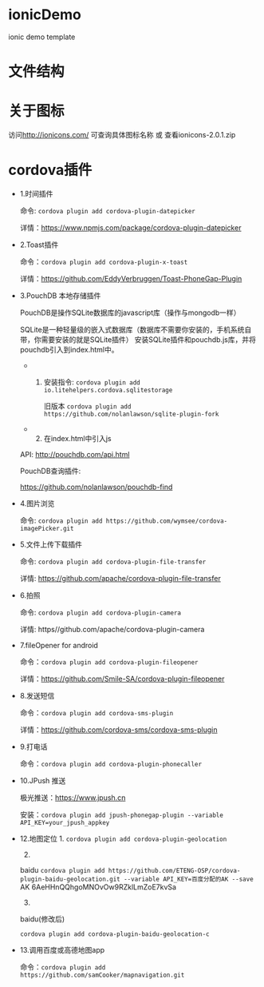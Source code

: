 # ionicDemo
ionic demo template

# 文件结构
  

# 关于图标
访问<http://ionicons.com/>  可查询具体图标名称 或 查看ionicons-2.0.1.zip

# cordova插件

- 1.时间插件

  命令: `cordova plugin add cordova-plugin-datepicker`

  详情：<https://www.npmjs.com/package/cordova-plugin-datepicker>


- 2.Toast插件

  命令：`cordova plugin add cordova-plugin-x-toast`
  
  详情：https://github.com/EddyVerbruggen/Toast-PhoneGap-Plugin


- 3.PouchDB 本地存储插件

  PouchDB是操作SQLite数据库的javascript库（操作与mongodb一样）

  SQLite是一种轻量级的嵌入式数据库（数据库不需要你安装的，手机系统自带，你需要安装的就是SQLite插件）
  安装SQLite插件和pouchdb.js库，并将pouchdb引入到index.html中。

  * 1. 安装指令: `cordova plugin add io.litehelpers.cordova.sqlitestorage`
  
       旧版本 `cordova plugin add https://github.com/nolanlawson/sqlite-plugin-fork`

  * 2. 在index.html中引入js<script src="lib/pouchdb/dist/pouchdb.min.js"></script>

  API: http://pouchdb.com/api.html

  PouchDB查询插件:
  
  https://github.com/nolanlawson/pouchdb-find

- 4.图片浏览

  命令: `cordova plugin add https://github.com/wymsee/cordova-imagePicker.git`

- 5.文件上传下载插件

  命令: `cordova plugin add cordova-plugin-file-transfer`

  详情: https://github.com/apache/cordova-plugin-file-transfer

- 6.拍照

  命令: `cordova plugin add cordova-plugin-camera`

  详情: https//github.com/apache/cordova-plugin-camera

- 7.fileOpener for android

  命令：`cordova plugin add cordova-plugin-fileopener`

  详情：https://github.com/Smile-SA/cordova-plugin-fileopener

- 8.发送短信

  命令：`cordova plugin add cordova-sms-plugin`
  
  详情：https://github.com/cordova-sms/cordova-sms-plugin

- 9.打电话

  命令：`cordova plugin add cordova-plugin-phonecaller`


- 10.JPush 推送

  极光推送：https://www.jpush.cn

  安装：`cordova plugin add jpush-phonegap-plugin --variable API_KEY=your_jpush_appkey`


- 12.地图定位
  1.
  `cordova plugin add cordova-plugin-geolocation`


  2.
  baidu
  `cordova plugin add https://github.com/ETENG-OSP/cordova-plugin-baidu-geolocation.git --variable API_KEY=百度分配的AK --save`
  AK 6AeHHnQQhgoMNOvOw9RZklLmZoE7kvSa

  3.
  baidu(修改后)

  `cordova plugin add cordova-plugin-baidu-geolocation-c`

- 13.调用百度或高德地图app

  命令：`cordova plugin add https://github.com/samCooker/mapnavigation.git`
